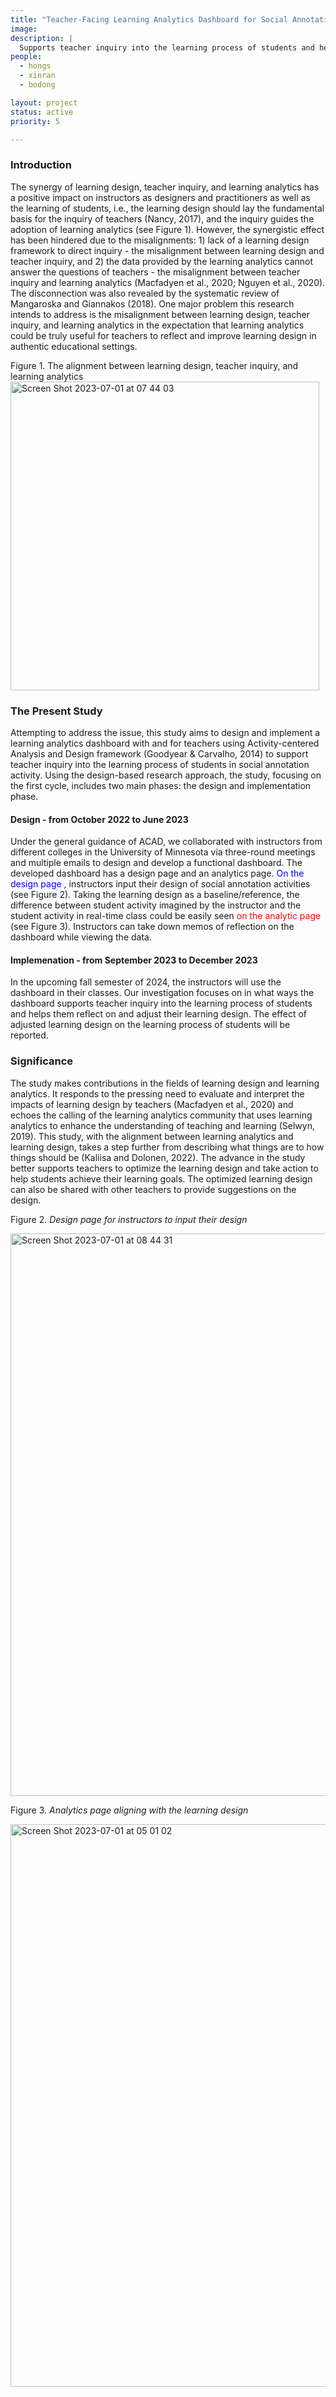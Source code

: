 ```yaml
---
title: "Teacher-Facing Learning Analytics Dashboard for Social Annotation"
image: 
description: |
  Supports teacher inquiry into the learning process of students and helps them reflect on and adjust their learning design in social annotation activity.
people:
  - hongs
  - xinran
  - bodong

layout: project
status: active
priority: 5

---
```


### Introduction
The synergy of learning design, teacher inquiry, and learning analytics has a positive impact on instructors as designers and practitioners as well as the learning of students, i.e., the ​​learning design should lay the fundamental basis for the inquiry of teachers (Nancy, 2017), and the inquiry guides the adoption of learning analytics (see Figure 1). However, the synergistic effect has been hindered due to the misalignments: 1)  lack of a learning design framework to direct inquiry - the misalignment between learning design and teacher inquiry,  and 2) the data provided by the learning analytics cannot answer the questions of teachers - the misalignment between teacher inquiry and learning analytics  (Macfadyen et al., 2020; Nguyen et al., 2020). The disconnection was also revealed by the systematic review of Mangaroska and Giannakos (2018). 
One major problem this research intends to address is the misalignment between learning design, teacher inquiry, and learning analytics in the expectation that learning analytics could be truly useful for teachers to reflect and improve learning design in authentic educational settings.

Figure 1. The alignment between learning design, teacher inquiry, and learning analytics 
<img width="494" alt="Screen Shot 2023-07-01 at 07 44 03" src="https://github.com/penn-wonderlab/penn-wonderlab.github.io/assets/41907842/5d20c6af-ac19-4ff3-bcb8-427cacb01bb4">


### The Present Study
Attempting to address the issue, this study aims to design and implement a learning analytics dashboard with and for teachers using Activity-centered Analysis and Design framework (Goodyear & Carvalho, 2014) to support teacher inquiry into the learning process of students in social annotation activity.  Using the design-based research approach, the study, focusing on the first cycle, includes two main phases: the design and implementation phase.

#### Design - from October 2022 to June 2023
Under the general guidance of ACAD, we collaborated with instructors from different colleges in the University of Minnesota via three-round meetings and multiple emails to design and develop a functional dashboard. 
The developed dashboard has a design page and an analytics page. <span style="color:blue">On the design page </span>, instructors input their design of social annotation activities (see Figure 2). Taking the learning design as a baseline/reference, the difference between student activity imagined by the instructor and the student activity in real-time class could be easily seen <span style="color:red">on the analytic page</span> (see Figure 3). Instructors can take down memos of reflection on the dashboard while viewing the data. 

#### Implemenation - from September 2023 to December 2023
In the upcoming fall semester of 2024, the instructors will use the dashboard in their classes. Our investigation focuses on in what ways the dashboard supports teacher inquiry into the learning process of students and helps them reflect on and adjust their learning design. The effect of adjusted learning design on the learning process of students will be reported. 

### Significance
The study makes contributions in the fields of learning design and learning analytics. It responds to the pressing need to evaluate and interpret the impacts of learning design by teachers (Macfadyen et al., 2020) and echoes the calling of the learning analytics community that uses learning analytics to enhance the understanding of teaching and learning (Selwyn, 2019). This study, with the alignment between learning analytics and learning design, takes a step further from describing what things are to how things should be (Kaliisa and Dolonen, 2022). The advance in the study better supports teachers to optimize the learning design and take action to help students achieve their learning goals. The optimized learning design can also be shared with other teachers to provide suggestions on the design.

Figure 2. _Design page for instructors to input their design_

<img width="900" alt="Screen Shot 2023-07-01 at 08 44 31" src="https://github.com/penn-wonderlab/penn-wonderlab.github.io/assets/41907842/48e6edd5-6c0b-4e78-9cb6-bd792d282361">

Figure 3. _Analytics page aligning with the learning design_

<img width="900" alt="Screen Shot 2023-07-01 at 05 01 02" src="https://github.com/penn-wonderlab/penn-wonderlab.github.io/assets/41907842/4da1258d-7842-445f-bf7f-d948e14469ad">
